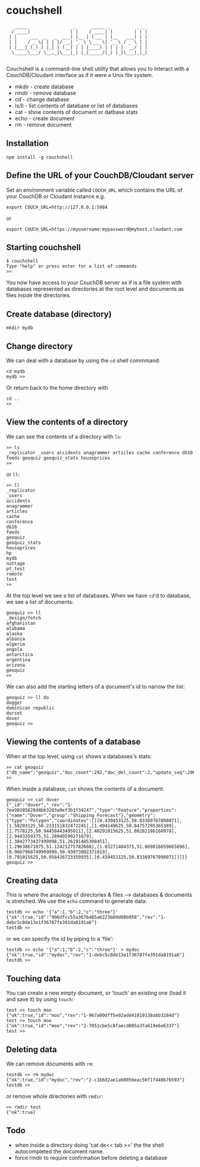 # couchshell

```
   _____                 _      _____ _          _ _ 
  / ____|               | |    / ____| |        | | |
 | |     ___  _   _  ___| |__ | (___ | |__   ___| | |
 | |    / _ \| | | |/ __| '_ \ \___ \| '_ \ / _ \ | |
 | |___| (_) | |_| | (__| | | |____) | | | |  __/ | |
  \_____\___/ \__,_|\___|_| |_|_____/|_| |_|\___|_|_|
                                                     
```

Couchshell is a command-line shell utility that allows you to interact with a CouchDB/Cloudant interface as if it were a Unix file system.

* mkdir - create database
* rmdir - remove database
* cd - change database
* ls/ll - list contents of database or list of databases
* cat - show contents of document or datbase stats
* echo - create document
* rm - remove document

## Installation

    npm install -g couchshell

## Define the URL of your CouchDB/Cloudant server

Set an environment variable called `COUCH_URL` which contains the URL of your CouchDB or Cloudant instance e.g.

    export COUCH_URL=http://127.0.0.1:5984

or 

    export COUCH_URL=https://myusername:mypassword@myhost.cloudant.com

## Starting couchshell

    $ couchshell
    Type "help" or press enter for a list of commands
    >>

You now have access to your CouchDB server as if is a file system with databases represented as directories at the root level and documents as files inside the directories.


## Create database (directory)

    mkdir mydb
  
## Change directory

We can deal with a database by using the `cd` shell commmand:

    cd mydb
    mydb >>
  
Or return back to the home directory with

    cd ..
    >>  

## View the contents of a directory

We can see the contents of a directory with `ls`:

    >> ls
    _replicator _users accidents anagrammer articles cache conference db10 feeds geoquiz geoquiz_stats houseprices
    >>

or `ll`:

    >> ll
    _replicator
    _users
    accidents
    anagrammer
    articles
    cache
    conference
    db10
    feeds
    geoquiz
    geoquiz_stats
    houseprices
    hp
    mydb
    nottage
    pt_test
    remote
    test
    >>

At the top level we see a list of databases. When we have `cd`'d to database, we see a list of documents:

    geoquiz >> ll
    _design/fetch
    afghanistan
    alabama
    alaska
    albania
    algeria
    angola
    antarctica
    argentina
    arizona
    geoquiz 
    >>

We can also add the starting letters of a document's id to narrow the list:

    geoquiz >> ll do
    dogger
    dominican republic
    dorset
    dover
    geoquiz >>

## Viewing the contents of a database

When at the top level, using `cat` shows a databases's stats:

    >> cat geoquiz
    {"db_name":"geoquiz","doc_count":292,"doc_del_count":2,"update_seq":296,"purge_seq":0,"compact_running":false,"disk_size":2682993,"data_size":2634563,"instance_start_time":"1427369661867062","disk_format_version":6,"committed_update_seq":296}
    >>

When inside a database, `cat` shows the contents of a document:

    geoquiz >> cat dover
    {"_id":"dover","_rev":"1-7ea98285628d4bb3203a0ef3b1f34247","type":"Feature","properties":{"name":"Dover","group":"Shipping Forecast"},"geometry":{"type":"Polygon","coordinates":[[[0.439453125,50.83369767098071],[1.58203125,50.233151832472245],[1.494140625,50.84757295365389],[1.7578125,50.94458443495011],[2.48291015625,51.08282186160978],[2.9443359375,51.28940590271679],[1.3842773437499998,51.26191485308451],[1.29638671875,51.12421275782688],[1.03271484375,51.069016659603896],[0.9667968749999999,50.93073802371819],[0.791015625,50.958426723359935],[0.439453125,50.83369767098071]]]}}
    geoquiz >>

## Creating data

This is where the anaology of directories & files --> databases & documents is stretched. We use the `echo` command to generate data:

    testdb >> echo '{"a":1,"b":2,"c":"three"}'
    {"ok":true,"id":"996dfcc55a3676485a6223b09d00b958","rev":"1-debc5c8de13e1f36787fe391da8191a6"}
    testdb >>

or we can specify the id by piping to a 'file':

    testdb >> echo '{"a":1,"b":2,"c":"three"}' > mydoc
    {"ok":true,"id":"mydoc","rev":"1-debc5c8de13e1f36787fe391da8191a6"}
    testdb >>
  
## Touching data

You can create a new empty document, or 'touch' an existing one (load it and save it) by using `touch`:

    test >> touch moo
    {"ok":true,"id":"moo","rev":"1-967a00dff5e02add41819138abb3284d"}
    test >> touch moo
    {"ok":true,"id":"moo","rev":"2-7051cbe5c8faecd085a3fa619e6e6337"}
    test >>
    
## Deleting data

We can remove documents with `rm`:

    testdb >> rm mydoc
    {"ok":true,"id":"mydoc","rev":"2-c1b6d2ae1a60056eac56f1f440b7b593"}
    testdb >> 

or remove whole directories with `rmdir`:

    >> rmdir test
    {"ok":true}

## Todo

* when inside a directory doing 'cat de<< tab >>' the the shell autocompleted the document name.
* force rmdir to require confirmation before deleting a database